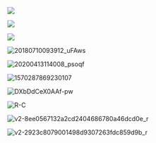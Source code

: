 ![](https://pic.xinsong.xyz/img/202208162258953.png)









![](https://pic.xinsong.xyz/img/202206121034428.jpg)



![](https://pic.xinsong.xyz/img/202206121039275.jpg)



![20180710093912_uFAws](https://pic.xinsong.xyz/img/202208171102538.jpeg)





![20200413114008_psoqf](https://pic.xinsong.xyz/img/202208171102717.jpeg)





![1570287869230107](https://pic.xinsong.xyz/img/202208171102864.jpg)



![DXbDdCeX0AAf-pw](https://pic.xinsong.xyz/img/202208171102250.jpg)



![R-C](https://pic.xinsong.xyz/img/202208171102194.jpg)



![v2-8ee0567132a2cd2404686780a46dcd0e_r](https://pic.xinsong.xyz/img/202208171102930.jpg)



![v2-2923c8079001498d9307263fdc859d9b_r](https://pic.xinsong.xyz/img/202208171102798.jpg)

